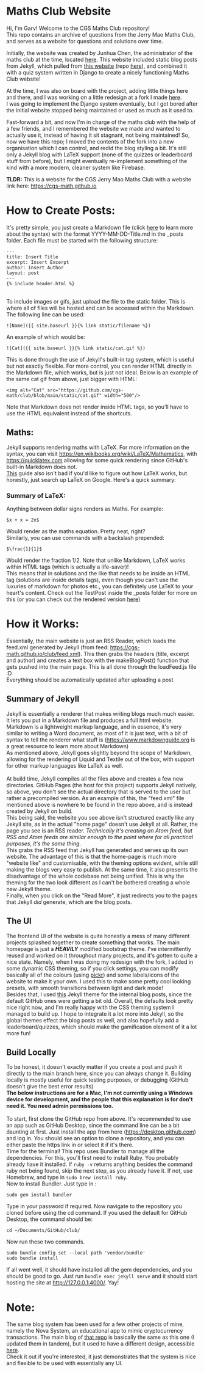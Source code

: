 # Maths Club Website
Hi, I'm Garv! Welcome to the CGS Maths Club repository! <br>
This repo contains an archive of questions from the Jerry Mao Maths Club, and serves as a website for questions and solutions over time. <br>

Initially, the website was created by Junhua Chen, the administrator of the maths club at the time, located [here](https://cgsmathclub.herokuapp.com/).
This website included static blog posts from Jekyll, which pulled from [this website](https://maths-club.github.io) (repo [here](https://github.com/Maths-Club/Maths-Club.github.io)), and combined it with a quiz system written in Django to create a nicely functioning Maths Club website!

At the time, I was also on board with the project, adding little things here and there, and I was working on a little redesign at a fork I made [here](https://github.com/garv-shah/maths-club-test). <br>
I was going to implement the Django system eventually, but I got bored after the initial website stopped being maintained or used as much as it used to.

Fast-forward a bit, and now I'm in charge of the maths club with the help of a few friends, and I remembered the website we made and wanted to actually use it, instead of having it sit stagnant, not being maintained!
So, now we have this repo; I moved the contents of the fork into a new organisation which I can control, and redid the blog styling a bit. It's still only a Jekyll blog with LaTeX support (none of the quizzes or leaderboard stuff from before), but I might eventually re-implement something of the kind with a more modern, cleaner system like Firebase.

**TLDR:** This is a website for the CGS Jerry Mao Maths Club with a website link here: https://cgs-math.github.io

# How to Create Posts:
It's pretty simple, you just create a Markdown file (click [here](https://www.markdownguide.org/basic-syntax/) to learn more about the syntax) with the format YYYY-MM-DD-Title.md in the _posts folder.
Each file must be started with the following structure:
```
---
title: Insert Title
excerpt: Insert Excerpt
author: Insert Author
layout: post
---
{% include header.html %}
```
<br>
To include images or gifs, just upload the file to the static folder. This is where all of files will be hosted and can be accessed within the Markdown. The following line can be used:

```
![Name]({{ site.baseurl }}{% link static/filename %})
```

An example of which would be:

```
![Cat]({{ site.baseurl }}{% link static/cat.gif %})
```

This is done through the use of Jekyll's built-in tag system, which is useful but not exactly flexible. For more control, you can render HTML directly in the Markdown file, which works, but is just not ideal. Below is an example of the same cat gif from above, just bigger with HTML:

```
<img alt="Cat" src="https://github.com/cgs-math/club/blob/main/static/cat.gif" width="500"/>
```

Note that Markdown does not render inside HTML tags, so you'll have to use the HTML equivalent instead of the shortcuts.

## Maths:
Jekyll supports rendering maths with LaTeX. For more information on the syntax, you can visit https://en.wikibooks.org/wiki/LaTeX/Mathematics, with https://quicklatex.com allowing for some quick rendering since GitHub's built-in Markdown does not. <br>
[This](https://latex-tutorial.com/tutorials/amsmath/) guide also isn't bad if you'd like to figure out how LaTeX works, but honestly, just search up LaTeX on Google. Here's a quick summary:

### Summary of LaTeX:
Anything between dollar signs renders as Maths. For example:

```
$x + x = 2x$
```

Would render as the maths equation. Pretty neat, right?<br>
Similarly, you can use commands with a backslash prepended:

```
$\frac{1}{1}$
```

Would render the fraction 1/2. Note that unlike Markdown, LaTeX works within HTML tags (which is actually a life-saver)!<br>
This means that in solutions and the like that needs to be inside an HTML tag (solutions are inside details tags), even though you can't use the luxuries of markdown for photos etc., you can definitely use LaTeX to your heart's content. Check out the TestPost inside the _posts folder for more on this (or you can check out the rendered version [here](https://cgs-math.github.io/club/posts/TestPost))

# How it Works:
Essentially, the main website is just an RSS Reader, which loads the feed.xml generated by Jekyll (from feed: https://cgs-math.github.io/club/feed.xml). This then grabs the headers (title, excerpt and author) and creates a text box with the makeBlogPost() function that gets pushed into the main page. This is all done through the loadFeed.js file :D
<br> Everything should be automatically updated after uploading a post

## Summary of Jekyll
Jekyll is essentially a renderer that makes writing blogs much much easier. It lets you put in a Markdown file and produces a full html website. <br>
Markdown is a lightweight markup language, and in essence, it's very similar to writing a Word document, as most of it is just text, with a bit of syntax to tell the renderer what stuff is (https://www.markdownguide.org is a great resource to learn more about Markdown) <br>
As mentioned above, Jekyll goes slightly beyond the scope of Markdown, allowing for the rendering of Liquid and Textile out of the box, with support for other markup languages like LaTeX as well. <br><br>
At build time, Jekyll compiles all the files above and creates a few new directories. GitHub Pages (the host for this project) supports Jekyll natively, so above, you don't see the actual directory that is served to the user but rather a precompiled version. As an example of this, the "feed.xml" file mentioned above is nowhere to be found in the repo above, and is instead created by Jekyll on build. <br>
This being said, the website you see above isn't structured exactly like any Jekyll site, as in the actual "home page" doesn't use Jekyll at all. Rather, the page you see is an RSS reader. *Technically it's creating an Atom feed, but RSS and Atom feeds are similar enough to the point where for all practical purposes, it's the same thing.* <br>
This grabs the RSS feed that Jekyll has generated and serves up its own website. The advantage of this is that the home-page is much more "website like" and customisable, with the theming options evident, while still making the blogs very easy to publish. At the same time, it also presents the disadvantage of the whole codebase not being unified. This is why the theming for the two look different as I can't be bothered creating a whole new Jekyll theme. <br>
Finally, when you click on the "Read More", it just redirects you to the pages that Jekyll *did* generate, which are the blog posts.

## The UI
The frontend UI of the website is quite honestly a mess of many different projects splashed together to create something that works. The main homepage is just a ***HEAVILY*** modified bootstrap theme. I've intermittently reused and worked on it throughout many projects, and it's gotten to quite a nice state. Namely, when I was doing my redesign with the fork, I added in some dynamic CSS theming, so if you click settings, you can modify basically all of the colours (using [pickr](https://github.com/Simonwep/pickr)) and some labels/icons of the website to make it your own. I used this to make some pretty cool looking presets, with smooth transitions between light and dark mode! <br>
Besides that, I used [this](https://github.com/andrewhwanpark/dark-poole) Jekyll theme for the internal blog posts, since the default GitHub ones were getting a bit old. Overall, the defaults look pretty nice right now, and I'm really happy with the CSS theming system I managed to build up. I hope to integrate it a lot more into Jekyll, so the global themes effect the blog posts as well, and also hopefully add a leaderboard/quizzes, which should make the gamification element of it a lot more fun!

## Build Locally
To be honest, it doesn't exactly matter if you create a post and push it directly to the main branch here, since you can always change it. Building locally is mostly useful for quick testing purposes, or debugging (GitHub doesn't give the best error results) <br>
**The below instructions are for a Mac, I'm not currently using a Windows device for development, and the people that this explanation is for don't need it. You need admin permissions too.** <br><br>
To start, first clone the GitHub repo from above. It's recommended to use an app such as GitHub Desktop, since the command line can be a bit daunting at first. Just install the app from here (https://desktop.github.com) and log in. You should see an option to clone a repository, and you can either paste the https link in or select it if it's there. <br>
Time for the terminal! This repo uses Bundler to manage all the dependencies. For this, you'll first need to install Ruby. You probably already have it installed.
If ```ruby -v``` returns anything besides the command ruby not being found, skip the next step, as you already have it. If not, use Homebrew, and type in ```sudo brew install ruby```.
<br>
Now to install Bundler. Just type in :

```
sudo gem install bundler
```

Type in your password if required. Now navigate to the repository you cloned before using the cd command. If you used the default for GitHub Desktop, the command should be:

```
cd ~/Documents/GitHub/club/
```

Now run these two commands.

```
sudo bundle config set --local path 'vendor/bundle'
sudo bundle install
```

If all went well, it should have installed all the gem dependencies, and you should be good to go. Just run ```bundle exec jekyll serve``` and it should start hosting the site at http://127.0.0.1:4000/. Yay!

# Note:
The same blog system has been used for a few other projects of mine, namely the Nova System, an educational app to mimic cryptocurrency transactions. The main blog of [that repo](https://github.com/The-NOVA-System/blog) is basically the same as this one (I updated them in tandem), but it used to have a different design, accessible [here](https://the-nova-system.github.io/blog-old/). <br>
Check it out if you're interested, it just demonstrates that the system is nice and flexible to be used with essentially any UI.
